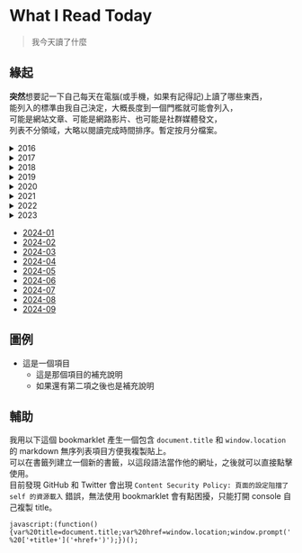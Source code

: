 # What I Read Today

> 我今天讀了什麼

## 緣起

**突然**想要記一下自己每天在電腦(或手機，如果有記得記)上讀了哪些東西，  
能列入的標準由我自己決定，大概長度到一個門檻就可能會列入，  
可能是網站文章、可能是網路影片、也可能是社群媒體發文，  
列表不分領域，大略以閱讀完成時間排序。暫定按月分檔案。

<details>
  <summary markdown="span">2016</summary>

- [2016-12](./2016/2016-12.md)
</details>
<details>
  <summary markdown="span">2017</summary>

- [2017-01](./2017/2017-01.md)
- [2017-02](./2017/2017-02.md)
- [2017-03](./2017/2017-03.md)
- [2017-04](./2017/2017-04.md)
- [2017-05](./2017/2017-05.md)
- [2017-06](./2017/2017-06.md)
- [2017-07](./2017/2017-07.md)
- [2017-08](./2017/2017-08.md)
- [2017-09](./2017/2017-09.md)
- [2017-10](./2017/2017-10.md)
- [2017-11](./2017/2017-11.md)
- [2017-12](./2017/2017-12.md)
</details>
<details>
  <summary markdown="span">2018</summary>

- [2018-01](./2018/2018-01.md)
- [2018-02](./2018/2018-02.md)
- [2018-03](./2018/2018-03.md)
- [2018-04](./2018/2018-04.md)
- [2018-05](./2018/2018-05.md)
- [2018-06](./2018/2018-06.md)
- [2018-07](./2018/2018-07.md)
- [2018-08](./2018/2018-08.md)
- [2018-09](./2018/2018-09.md)
- [2018-10](./2018/2018-10.md)
- [2018-11](./2018/2018-11.md)
- [2018-12](./2018/2018-12.md)
</details>
<details>
  <summary markdown="span">2019</summary>

- [2019-01](./2019/2019-01.md)
- [2019-02](./2019/2019-02.md)
- [2019-03](./2019/2019-03.md)
- [2019-04](./2019/2019-04.md)
- [2019-05](./2019/2019-05.md)
- [2019-06](./2019/2019-06.md)
- [2019-07](./2019/2019-07.md)
- [2019-08](./2019/2019-08.md)
- [2019-09](./2019/2019-09.md)
- [2019-10](./2019/2019-10.md)
- [2019-11](./2019/2019-11.md)
- [2019-12](./2019/2019-12.md)
</details>
<details>
  <summary markdown="span">2020</summary>

- [2020-01](./2020/2020-01.md)
- [2020-02](./2020/2020-02.md)
- [2020-03](./2020/2020-03.md)
- [2020-04](./2020/2020-04.md)
- [2020-05](./2020/2020-05.md)
- [2020-06](./2020/2020-06.md)
- [2020-07](./2020/2020-07.md)
- [2020-08](./2020/2020-08.md)
- [2020-09](./2020/2020-09.md)
- [2020-10](./2020/2020-10.md)
- [2020-11](./2020/2020-11.md)
- [2020-12](./2020/2020-12.md)
</details>
<details>
  <summary markdown="span">2021</summary>

- [2021-01](./2021/2021-01.md)
- [2021-02](./2021/2021-02.md)
- [2021-03](./2021/2021-03.md)
- [2021-04](./2021/2021-04.md)
- [2021-05](./2021/2021-05.md)
- [2021-06](./2021/2021-06.md)
- [2021-07](./2021/2021-07.md)
- [2021-08](./2021/2021-08.md)
- [2021-09](./2021/2021-09.md)
- [2021-10](./2021/2021-10.md)
- [2021-11](./2021/2021-11.md)
- [2021-12](./2021/2021-12.md)
</details>
<details>
  <summary markdown="span">2022</summary>

- [2022-01](./2022/2022-01.md)
- [2022-02](./2022/2022-02.md)
- [2022-03](./2022/2022-03.md)
- [2022-04](./2022/2022-04.md)
- [2022-05](./2022/2022-05.md)
- [2022-06](./2022/2022-06.md)
- [2022-07](./2022/2022-07.md)
- [2022-08](./2022/2022-08.md)
- [2022-09](./2022/2022-09.md)
- [2022-10](./2022/2022-10.md)
- [2022-11](./2022/2022-11.md)
- [2022-12](./2022/2022-12.md)
</details>

<details>
  <summary markdown="span">2023</summary>

- [2023-01](./2023/2023-01.md)
- [2023-02](./2023/2023-02.md)
- [2023-03](./2023/2023-03.md)
- [2023-04](./2023/2023-04.md)
- [2023-05](./2023/2023-05.md)
- [2023-06](./2023/2023-06.md)
- [2023-07](./2023/2023-07.md)
- [2023-08](./2023/2023-08.md)
- [2023-09](./2023/2023-09.md)
- [2023-10](./2023/2023-10.md)
- [2023-11](./2023/2023-11.md)
- [2023-12](./2023/2023-12.md)
</details>

- [2024-01](./2024/2024-01.md)
- [2024-02](./2024/2024-02.md)
- [2024-03](./2024/2024-03.md)
- [2024-04](./2024/2024-04.md)
- [2024-05](./2024/2024-05.md)
- [2024-06](./2024/2024-06.md)
- [2024-07](./2024/2024-07.md)
- [2024-08](./2024/2024-08.md)
- [2024-09](./2024/2024-09.md)

## 圖例

- 這是一個項目
  - 這是那個項目的補充說明
  - 如果還有第二項之後也是補充說明

## 輔助

我用以下這個 bookmarklet 產生一個包含 `document.title` 和 `window.location` 的 markdown 無序列表項目方便我複製貼上。  
可以在書籤列建立一個新的書籤，以這段語法當作他的網址，之後就可以直接點擊使用。  
目前發現 GitHub 和 Twitter 會出現 `Content Security Policy: 頁面的設定阻擋了 self 的資源載入` 錯誤，無法使用 bookmarklet 會有點困擾，只能打開 console 自己複製 title。

```
javascript:(function(){var%20title=document.title;var%20href=window.location;window.prompt('','-%20['+title+']('+href+')');})();
```
